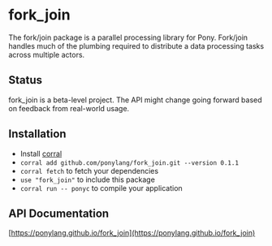 # fork_join

The fork/join package is a parallel processing library for Pony. Fork/join handles much of the plumbing required to distribute a data processing tasks across multiple actors.

## Status

fork_join is a beta-level project. The API might change going forward based on feedback from real-world usage.

## Installation

* Install [corral](https://github.com/ponylang/corral)
* `corral add github.com/ponylang/fork_join.git --version 0.1.1`
* `corral fetch` to fetch your dependencies
* `use "fork_join"` to include this package
* `corral run -- ponyc` to compile your application

## API Documentation

[https://ponylang.github.io/fork_join](https://ponylang.github.io/fork_join)

